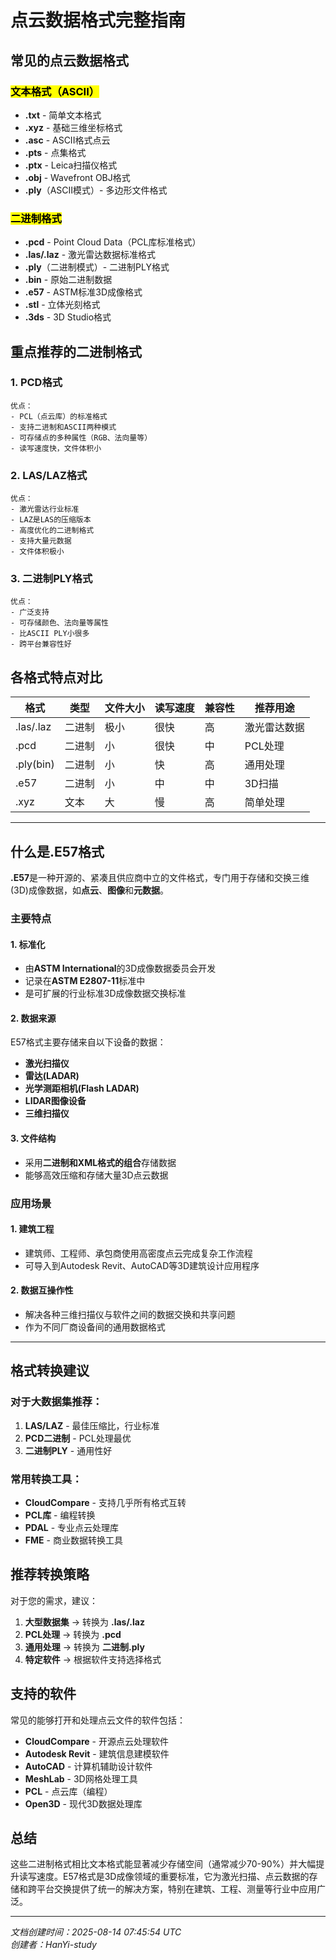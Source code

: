 # 点云数据格式完整指南


## 常见的点云数据格式

###  <mark>**文本格式（ASCII）**</mark>
- **.txt** - 简单文本格式
- **.xyz** - 基础三维坐标格式
- **.asc** - ASCII格式点云
- **.pts** - 点集格式
- **.ptx** - Leica扫描仪格式
- **.obj** - Wavefront OBJ格式
- **.ply**（ASCII模式）- 多边形文件格式

###  <mark>**二进制格式**</mark>
- **.pcd** - Point Cloud Data（PCL库标准格式）
- **.las/.laz** - 激光雷达数据标准格式
- **.ply**（二进制模式）- 二进制PLY格式
- **.bin** - 原始二进制数据
- **.e57** - ASTM标准3D成像格式
- **.stl** - 立体光刻格式
- **.3ds** - 3D Studio格式

## 重点推荐的二进制格式

### 1. **PCD格式**
```
优点：
- PCL（点云库）的标准格式
- 支持二进制和ASCII两种模式
- 可存储点的多种属性（RGB、法向量等）
- 读写速度快，文件体积小
```

### 2. **LAS/LAZ格式**
```
优点：
- 激光雷达行业标准
- LAZ是LAS的压缩版本
- 高度优化的二进制格式
- 支持大量元数据
- 文件体积极小
```

### 3. **二进制PLY格式**
```
优点：
- 广泛支持
- 可存储颜色、法向量等属性
- 比ASCII PLY小很多
- 跨平台兼容性好
```

## 各格式特点对比

| 格式 | 类型 | 文件大小 | 读写速度 | 兼容性 | 推荐用途 |
|------|------|----------|----------|--------|----------|
| .las/.laz | 二进制 | 极小 | 很快 | 高 | 激光雷达数据 |
| .pcd | 二进制 | 小 | 很快 | 中 | PCL处理 |
| .ply(bin) | 二进制 | 小 | 快 | 高 | 通用处理 |
| .e57 | 二进制 | 小 | 中 | 中 | 3D扫描 |
| .xyz | 文本 | 大 | 慢 | 高 | 简单处理 |

---

## 什么是.E57格式

**.E57**是一种开源的、紧凑且供应商中立的文件格式，专门用于存储和交换三维(3D)成像数据，如**点云**、**图像**和**元数据**。

### 主要特点

#### 1. **标准化**
- 由**ASTM International**的3D成像数据委员会开发
- 记录在**ASTM E2807-11**标准中
- 是可扩展的行业标准3D成像数据交换标准

#### 2. **数据来源**
E57格式主要存储来自以下设备的数据：
- **激光扫描仪**
- **雷达(LADAR)**
- **光学测距相机(Flash LADAR)**
- **LIDAR图像设备**
- **三维扫描仪**

#### 3. **文件结构**
- 采用**二进制和XML格式的组合**存储数据
- 能够高效压缩和存储大量3D点云数据

### 应用场景

#### 1. **建筑工程**
- 建筑师、工程师、承包商使用高密度点云完成复杂工作流程
- 可导入到Autodesk Revit、AutoCAD等3D建筑设计应用程序

#### 2. **数据互操作性**
- 解决各种三维扫描仪与软件之间的数据交换和共享问题
- 作为不同厂商设备间的通用数据格式

---

## 格式转换建议

### **对于大数据集推荐：**
1. **LAS/LAZ** - 最佳压缩比，行业标准
2. **PCD二进制** - PCL处理最优
3. **二进制PLY** - 通用性好

### **常用转换工具：**
- **CloudCompare** - 支持几乎所有格式互转
- **PCL库** - 编程转换
- **PDAL** - 专业点云处理库
- **FME** - 商业数据转换工具

## 推荐转换策略

对于您的需求，建议：
1. **大型数据集** → 转换为 **.las/.laz**
2. **PCL处理** → 转换为 **.pcd**
3. **通用处理** → 转换为 **二进制.ply**
4. **特定软件** → 根据软件支持选择格式

## 支持的软件

常见的能够打开和处理点云文件的软件包括：
- **CloudCompare** - 开源点云处理软件
- **Autodesk Revit** - 建筑信息建模软件
- **AutoCAD** - 计算机辅助设计软件
- **MeshLab** - 3D网格处理工具
- **PCL** - 点云库（编程）
- **Open3D** - 现代3D数据处理库

## 总结

这些二进制格式相比文本格式能显著减少存储空间（通常减少70-90%）并大幅提升读写速度。E57格式是3D成像领域的重要标准，它为激光扫描、点云数据的存储和跨平台交换提供了统一的解决方案，特别在建筑、工程、测量等行业中应用广泛。

---
*文档创建时间：2025-08-14 07:45:54 UTC*  
*创建者：HanYi-study*
